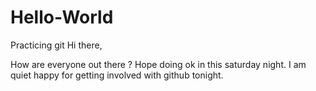 # Hello-World
Practicing git
Hi there,

How are everyone out there ? Hope doing ok in this saturday night.
I am quiet happy for getting involved with github tonight.
